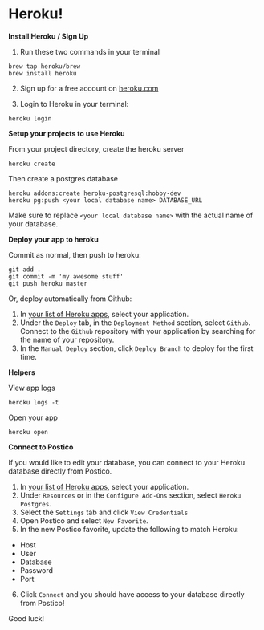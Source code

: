 # Heroku!

**Install Heroku / Sign Up**

1. Run these two commands in your terminal

```
brew tap heroku/brew
brew install heroku
```

2. Sign up for a free account on [heroku.com](https://www.heroku.com)

3. Login to Heroku in your terminal:

```
heroku login
```

**Setup your projects to use Heroku**

From your project directory, create the heroku server

```
heroku create
```

Then create a postgres database

```
heroku addons:create heroku-postgresql:hobby-dev
heroku pg:push <your local database name> DATABASE_URL
```

Make sure to replace `<your local database name>` with the actual name of your database.

**Deploy your app to heroku**

Commit as normal, then push to heroku:

```
git add .
git commit -m 'my awesome stuff'
git push heroku master
```

Or, deploy automatically from Github:

1. In [your list of Heroku apps](https://dashboard.heroku.com/apps), select your application.
2. Under the `Deploy` tab, in the `Deployment Method` section, select `Github`. Connect to the `Github` repository with your application by searching for the name of your repository.
3. In the `Manual Deploy` section, click `Deploy Branch` to deploy for the first time.

**Helpers**

View app logs

```
heroku logs -t
```

Open your app

```
heroku open
```

**Connect to Postico**

If you would like to edit your database, you can connect to your Heroku database directly from Postico. 

1. In [your list of Heroku apps](https://dashboard.heroku.com/apps), select your application.
2. Under `Resources` or in the `Configure Add-Ons` section, select `Heroku Postgres`.
3. Select the `Settings` tab and click `View Credentials`
4. Open Postico and select `New Favorite`.
5. In the new Postico favorite, update the following to match Heroku:
  - Host
  - User
  - Database
  - Password
  - Port
6. Click `Connect` and you should have access to your database directly from Postico!

Good luck!